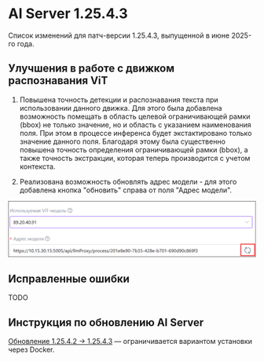 # AI Server 1.25.4.3

Список изменений для патч-версии 1.25.4.3, выпущенной в июне 2025-го года.

## Улучшения в работе с движком распознавания ViT

1. Повышена точность детекции и распознавания текста при использовании данного движка. Для этого была добавлена возможность помещать в область целевой ограничивающей 
рамки (bbox) не только значение, но и область с указанием наименования поля. При этом в процессе инференса будет экстактировано только значение данного поля.
Благодаря этому была существенно повышена точность определения ограничивающей рамки (bbox), а также точность экстракции, которая теперь производится с учетом 
контекста. 

1. Реализована возможность обновлять адрес модели - для этого добавлена кнопка "обновить" справа от поля "Адрес модели".

![alt](../resources/ai-server/relnote1.25.4.3-update-button.png)

## Исправленные ошибки




TODO
## Инструкция по обновлению AI Server

[Обновление 1.25.4.2 → 1.25.4.3]() — ограничивается вариантом установки через Docker.
